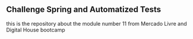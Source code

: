 ## Challenge Spring and Automatized Tests
this is the repository about the module number 11 from Mercado Livre and Digital House bootcamp